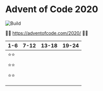 # Advent of Code 2020
![Build](https://github.com/LesnyRumcajs/advent-of-rust-2020/workflows/Rust/badge.svg)

🦀🎄 https://adventofcode.com/2020/ 🎄🦀

| 1-6 | 7-12 | 13-18 | 19-24 |
|---|---|---|---|
|⭐⭐|   |   |   |
|⭐⭐|   |   |   |
|⭐⭐|   |   |   |
|   |   |   |   |
|   |   |   |   |
